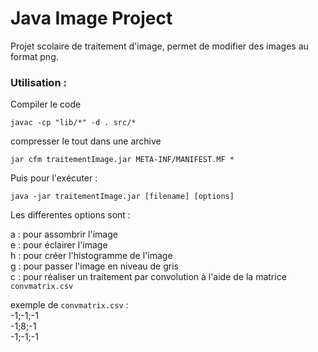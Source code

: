 # Java Image Project

Projet scolaire de traitement d'image, permet de modifier des images au format png.

### Utilisation :

Compiler le code
```shell
javac -cp "lib/*" -d . src/*
```

compresser le tout dans une archive
```shell
jar cfm traitementImage.jar META-INF/MANIFEST.MF *
```

Puis pour l'exécuter :
```shell
java -jar traitementImage.jar [filename] [options]
```

Les differentes options sont :

a : pour assombrir l'image\
e : pour éclairer l'image\
h : pour créer l'histogramme de l'image\
g : pour passer l'image en niveau de gris\
c : pour réaliser un traitement par convolution à l'aide de la matrice `convmatrix.csv`

exemple de `convmatrix.csv` :\
-1;-1;-1\
-1;8;-1\
-1;-1;-1